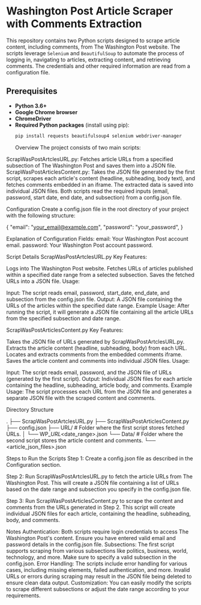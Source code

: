 # Washington Post Article Scraper with Comments Extraction

This repository contains two Python scripts designed to scrape article content, including comments, from The Washington Post website. The scripts leverage `Selenium` and `BeautifulSoup` to automate the process of logging in, navigating to articles, extracting content, and retrieving comments. The credentials and other required information are read from a configuration file.

## Prerequisites

- **Python 3.6+**
- **Google Chrome browser**
- **ChromeDriver**
- **Required Python packages** (install using pip):
  ```bash
  pip install requests beautifulsoup4 selenium webdriver-manager
  ```
  Overview
  The project consists of two main scripts:

ScrapWasPostArtclesURL.py: Fetches article URLs from a specified subsection of The Washington Post and saves them into a JSON file.
ScrapWasPostArticlesContent.py: Takes the JSON file generated by the first script, scrapes each article's content (headline, subheading, body text), and fetches comments embedded in an iframe. The extracted data is saved into individual JSON files.
Both scripts read the required inputs (email, password, start date, end date, and subsection) from a config.json file.

Configuration
Create a config.json file in the root directory of your project with the following structure:


{
"email": "your_email@example.com",
"password": "your_password",
}

Explanation of Configuration Fields:
email: Your Washington Post account email.
password: Your Washington Post account password.

Script Details
ScrapWasPostArtclesURL.py
Key Features:

Logs into The Washington Post website.
Fetches URLs of articles published within a specified date range from a selected subsection.
Saves the fetched URLs into a JSON file.
Usage:

Input: The script reads email, password, start_date, end_date, and subsection from the config.json file.
Output: A JSON file containing the URLs of the articles within the specified date range.
Example Usage:
After running the script, it will generate a JSON file containing all the article URLs from the specified subsection and date range.

ScrapWasPostArticlesContent.py
Key Features:

Takes the JSON file of URLs generated by ScrapWasPostArtclesURL.py.
Extracts the article content (headline, subheading, body) from each URL.
Locates and extracts comments from the embedded comments iframe.
Saves the article content and comments into individual JSON files.
Usage:

Input: The script reads email, password, and the JSON file of URLs (generated by the first script).
Output: Individual JSON files for each article containing the headline, subheading, article body, and comments.
Example Usage:
The script processes each URL from the JSON file and generates a separate JSON file with the scraped content and comments.

Directory Structure

.
├── ScrapWasPostArtclesURL.py
├── ScrapWasPostArticlesContent.py
├── config.json
├── URL/  # Folder where the first script stores fetched URLs.
│   └── WP_<subsection>_URL_<date_range>.json
└── Data/  # Folder where the second script stores the article content and comments.
    └── <article_json_files>.json


Steps to Run the Scripts
Step 1: Create a config.json file as described in the Configuration section.

Step 2: Run ScrapWasPostArtclesURL.py to fetch the article URLs from The Washington Post.
This will create a JSON file containing a list of URLs based on the date range and subsection you specify in the config.json file.

Step 3: Run ScrapWasPostArticlesContent.py to scrape the content and comments from the URLs generated in Step 2.
This script will create individual JSON files for each article, containing the headline, subheading, body, and comments.

Notes
Authentication: Both scripts require login credentials to access The Washington Post's content. Ensure you have entered valid email and password details in the config.json file.
Subsections: The first script supports scraping from various subsections like politics, business, world, technology, and more. Make sure to specify a valid subsection in the config.json.
Error Handling: The scripts include error handling for various cases, including missing elements, failed authentication, and more. Invalid URLs or errors during scraping may result in the JSON file being deleted to ensure clean data output.
Customization: You can easily modify the scripts to scrape different subsections or adjust the date range according to your requirements.
